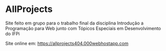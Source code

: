 # AllProjects
Site feito em grupo para o trabalho final da disciplina Introdução a Programação para Web junto com Tópicos Especiais em Desenvolvimento do IFPi

Site online em: https://allprojects404.000webhostapp.com
